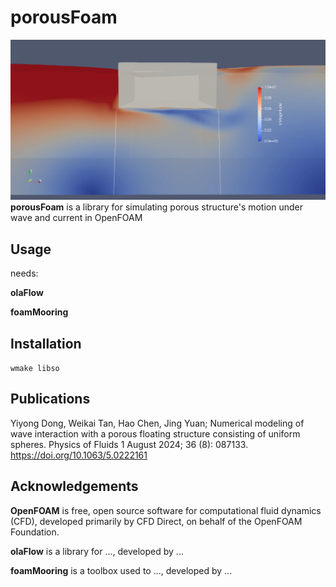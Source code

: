 # porousFoam
![Image loading](./doc/pics.png)
**porousFoam** is a library for simulating porous structure's motion under wave and current in OpenFOAM

## Usage
needs:

**olaFlow**

**foamMooring**

## Installation
`wmake libso`

## Publications
Yiyong Dong, Weikai Tan, Hao Chen, Jing Yuan; Numerical modeling of wave interaction with a porous floating structure consisting of uniform spheres. Physics of Fluids 1 August 2024; 36 (8): 087133. https://doi.org/10.1063/5.0222161

## Acknowledgements
**OpenFOAM** is free, open source software for computational fluid dynamics (CFD), developed primarily by CFD Direct, on behalf of the OpenFOAM Foundation.

**olaFlow** is a library for ..., developed by ...

**foamMooring** is a toolbox used to ..., developed by ...
